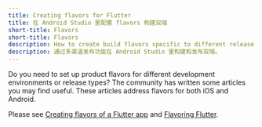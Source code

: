 ```yaml
---
title: Creating flavors for Flutter
title: 在 Android Studio 里配置 flavors 构建双端
short-title: Flavors
short-title: Flavors
description: How to create build flavors specific to different release types or development environments.
description: 通过多渠道发布功能在 Android Studio 里构建和发布双端。
---
```


Do you need to set up product flavors for different development
environments or release types?
The community has written some articles you may find useful.
These articles address flavors for both iOS and Android.

Please see
[Creating flavors of a Flutter app](https://cogitas.net/creating-flavors-of-a-flutter-app/)
and
[Flavoring Flutter](https://medium.com/@salvatoregiordanoo/flavoring-flutter-392aaa875f36).
